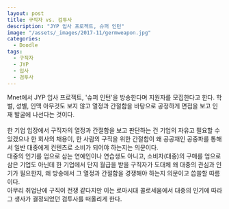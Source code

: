 ```yaml
---
layout: post
title: 구직자 vs. 검투사
description: "JYP 입사 프로젝트, 슈퍼 인턴"
image: "/assets/_images/2017-11/germweapon.jpg"
categories:
  - Doodle
tags:
  - 구직자
  - JYP
  - 입사
  - 검투사
---
```



Mnet에서 JYP 입사 프로젝트, '슈퍼 인턴'을 방송한다며 지원자를 모집한다고 한다. 학벌, 성별, 인맥 아무것도 보지 않고 열정과 간절함을 바탕으로 공정하게 면접을 보고 인재 발굴에 나선다는 것이다.<br/>
<br/>
한 기업 입장에서 구직자의 열정과 간절함을 보고 판단하는 건 기업의 자유고 필요할 수 있겠으나 한 회사의 채용이, 한 사람의 구직을 위한 간절함이 왜 공공재인 공중파를 통해서 일반 대중에게 컨텐츠로 소비가 되어야 하는지는 의문이다.<br/>
대중의 인기를 업으로 삼는 연예인이나 연습생도 아니고, 소비자(대중)의 구매를 업으로 삼은 기업도 아닌데 한 기업에서 단지 월급을 받을 구직자가 도대체 왜 대중의 관심과 인기가 필요한지, 왜 방송에서 그 열정과 간절함을 경쟁해야 하는지 의문이고 씁쓸할 따름이다.<br/>
아무리 취업난에 구직이 전쟁 같다지만 이는 로마시대 콜로세움에서 대중의 인기에 따라 그 생사가 결정되었던 검투사를 떠올리게 한다.
